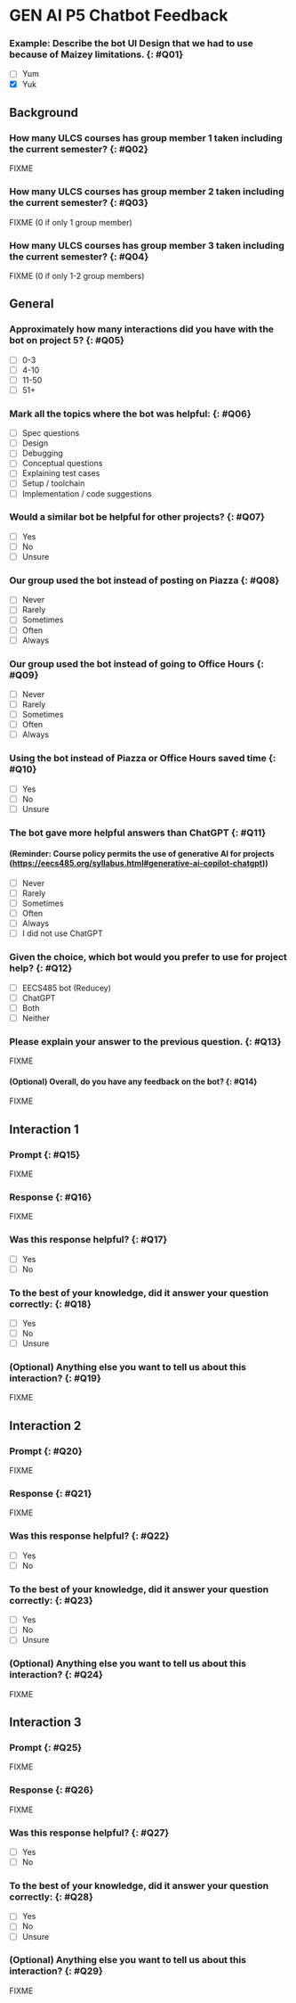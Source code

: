# GEN AI P5 Chatbot Feedback

### Example: Describe the bot UI Design that we had to use because of Maizey limitations. {: #Q01}
- [ ] Yum
- [x] Yuk

## Background

### How many ULCS courses has group member 1 taken including the current semester? {: #Q02}
FIXME
### How many ULCS courses has group member 2 taken including the current semester? {: #Q03}
FIXME (0 if only 1 group member)
### How many ULCS courses has group member 3 taken including the current semester? {: #Q04}
FIXME (0 if only 1-2 group members)

## General
### Approximately how many interactions did you have with the bot on project 5? {: #Q05}
- [ ] 0-3
- [ ] 4-10
- [ ] 11-50
- [ ] 51+

### Mark all the topics where the bot was helpful: {: #Q06}
- [ ] Spec questions
- [ ] Design
- [ ] Debugging
- [ ] Conceptual questions
- [ ] Explaining test cases
- [ ] Setup / toolchain
- [ ] Implementation / code suggestions

### Would a similar bot be helpful for other projects? {: #Q07}
- [ ] Yes
- [ ] No
- [ ] Unsure

### Our group used the bot instead of posting on Piazza {: #Q08}
- [ ] Never
- [ ] Rarely
- [ ] Sometimes
- [ ] Often
- [ ] Always

### Our group used the bot instead of going to Office Hours {: #Q09}
- [ ] Never
- [ ] Rarely
- [ ] Sometimes
- [ ] Often
- [ ] Always

### Using the bot instead of Piazza or Office Hours saved time {: #Q10}
- [ ] Yes
- [ ] No
- [ ] Unsure

### The bot gave more helpful answers than ChatGPT {: #Q11}
#### (Reminder: Course policy permits the use of generative AI for projects (https://eecs485.org/syllabus.html#generative-ai-copilot-chatgpt))
- [ ] Never
- [ ] Rarely
- [ ] Sometimes
- [ ] Often
- [ ] Always
- [ ] I did not use ChatGPT

### Given the choice, which bot would you prefer to use for project help? {: #Q12}
- [ ] EECS485 bot (Reducey)
- [ ] ChatGPT
- [ ] Both
- [ ] Neither

### Please explain your answer to the previous question. {: #Q13}
FIXME

#### (Optional) Overall, do you have any feedback on the bot? {: #Q14}
FIXME

## Interaction 1
### Prompt {: #Q15}
FIXME

### Response {: #Q16}
FIXME

### Was this response helpful? {: #Q17}
- [ ] Yes
- [ ] No

### To the best of your knowledge, did it answer your question correctly: {: #Q18}
- [ ] Yes
- [ ] No
- [ ] Unsure

### (Optional) Anything else you want to tell us about this interaction? {: #Q19}
FIXME

## Interaction 2
### Prompt {: #Q20}
FIXME

### Response {: #Q21}
FIXME

### Was this response helpful? {: #Q22}
- [ ] Yes
- [ ] No

### To the best of your knowledge, did it answer your question correctly: {: #Q23}
- [ ] Yes
- [ ] No
- [ ] Unsure

### (Optional) Anything else you want to tell us about this interaction? {: #Q24}
FIXME

## Interaction 3
### Prompt {: #Q25}
FIXME

### Response {: #Q26}
FIXME

### Was this response helpful? {: #Q27}
- [ ] Yes
- [ ] No

### To the best of your knowledge, did it answer your question correctly: {: #Q28}
- [ ] Yes
- [ ] No
- [ ] Unsure

### (Optional) Anything else you want to tell us about this interaction? {: #Q29}
FIXME